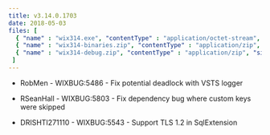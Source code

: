 ```yaml
---
title: v3.14.0.1703
date: 2018-05-03
files: [
  { "name" : "wix314.exe", "contentType" : "application/octet-stream", "size" : 27914224, "title" : "WiX v3.14 Toolset install.", "promoted" : true },
  { "name" : "wix314-binaries.zip", "contentType" : "application/zip", "size" : 34453162, "title" : "WiX v3.14 binaries for situations where install cannot be used.", "protected" : true },
  { "name" : "wix314-debug.zip", "contentType" : "application/zip", "size" : 47371702, "title" : "WiX v3.14 source and symbols for debugging purposes.", "protected" : true }
 ]
---
```


* RobMen - WIXBUG:5486 - Fix potential deadlock with VSTS logger

* RSeanHall - WIXBUG:5803 - Fix dependency bug where custom keys were skipped

* DRISHTI271110 - WIXBUG:5543 - Support TLS 1.2 in SqlExtension
